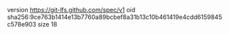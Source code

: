 version https://git-lfs.github.com/spec/v1
oid sha256:9ce763b1414e13b7760a89bcbef8a31b13c10b461419e4cdd6159845c578e903
size 18
